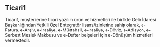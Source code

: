 ## Ticari1
Ticari1, müşterilerine ticari yazılım ürün ve hizmetleri ile birlikte Gelir İdaresi Başkanlığından Yetkili Özel Entegratör lisans/izinlerine sahip olarak, e-Fatura, e-Arşiv, e-İrsaliye, e-Müstahsil, e-İrsaliye, e-Döviz, e-Adisyon, e-Serbest Meslek Makbuzu ve e-Defter belgeleri için e-Dönüşüm hizmetleri vermektedir.

<!--
## Hi there 👋
**Here are some ideas to get you started:**

🙋‍♀️ A short introduction - what is your organization all about?
🌈 Contribution guidelines - how can the community get involved?
👩‍💻 Useful resources - where can the community find your docs? Is there anything else the community should know?
🍿 Fun facts - what does your team eat for breakfast?
🧙 Remember, you can do mighty things with the power of [Markdown](https://docs.github.com/github/writing-on-github/getting-started-with-writing-and-formatting-on-github/basic-writing-and-formatting-syntax)
-->
